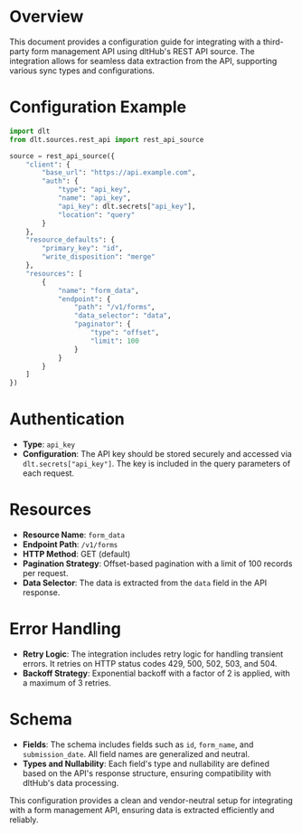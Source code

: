 # Overview

This document provides a configuration guide for integrating with a third-party form management API using dltHub's REST API source. The integration allows for seamless data extraction from the API, supporting various sync types and configurations.

# Configuration Example

```python
import dlt
from dlt.sources.rest_api import rest_api_source

source = rest_api_source({
    "client": {
        "base_url": "https://api.example.com",
        "auth": {
            "type": "api_key",
            "name": "api_key",
            "api_key": dlt.secrets["api_key"],
            "location": "query"
        }
    },
    "resource_defaults": {
        "primary_key": "id",
        "write_disposition": "merge"
    },
    "resources": [
        {
            "name": "form_data",
            "endpoint": {
                "path": "/v1/forms",
                "data_selector": "data",
                "paginator": {
                    "type": "offset",
                    "limit": 100
                }
            }
        }
    ]
})
```

# Authentication

- **Type**: `api_key`
- **Configuration**: The API key should be stored securely and accessed via `dlt.secrets["api_key"]`. The key is included in the query parameters of each request.

# Resources

- **Resource Name**: `form_data`
- **Endpoint Path**: `/v1/forms`
- **HTTP Method**: GET (default)
- **Pagination Strategy**: Offset-based pagination with a limit of 100 records per request.
- **Data Selector**: The data is extracted from the `data` field in the API response.

# Error Handling

- **Retry Logic**: The integration includes retry logic for handling transient errors. It retries on HTTP status codes 429, 500, 502, 503, and 504.
- **Backoff Strategy**: Exponential backoff with a factor of 2 is applied, with a maximum of 3 retries.

# Schema

- **Fields**: The schema includes fields such as `id`, `form_name`, and `submission_date`. All field names are generalized and neutral.
- **Types and Nullability**: Each field's type and nullability are defined based on the API's response structure, ensuring compatibility with dltHub's data processing.

This configuration provides a clean and vendor-neutral setup for integrating with a form management API, ensuring data is extracted efficiently and reliably.